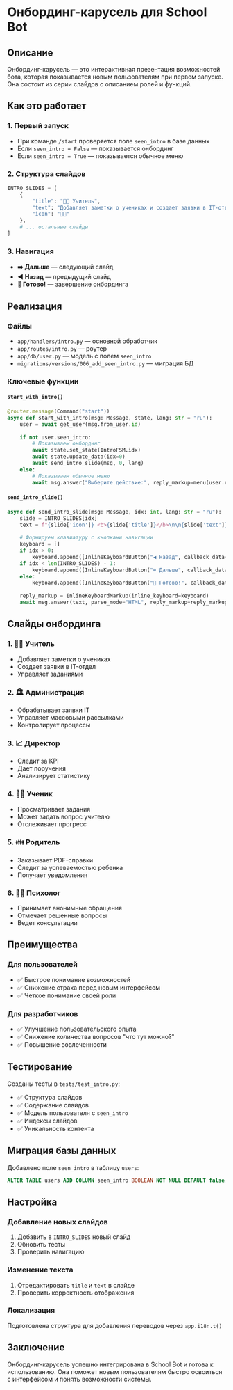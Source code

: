 # Онбординг-карусель для School Bot

## Описание

Онбординг-карусель — это интерактивная презентация возможностей бота, которая показывается новым пользователям при первом запуске. Она состоит из серии слайдов с описанием ролей и функций.

## Как это работает

### 1. Первый запуск
- При команде `/start` проверяется поле `seen_intro` в базе данных
- Если `seen_intro = False` — показывается онбординг
- Если `seen_intro = True` — показывается обычное меню

### 2. Структура слайдов
```python
INTRO_SLIDES = [
    {
        "title": "👩‍🏫 Учитель",
        "text": "Добавляет заметки о учениках и создает заявки в IT-отдел",
        "icon": "👩‍🏫"
    },
    # ... остальные слайды
]
```

### 3. Навигация
- **➡️ Дальше** — следующий слайд
- **◀️ Назад** — предыдущий слайд  
- **🚀 Готово!** — завершение онбординга

## Реализация

### Файлы
- `app/handlers/intro.py` — основной обработчик
- `app/routes/intro.py` — роутер
- `app/db/user.py` — модель с полем `seen_intro`
- `migrations/versions/006_add_seen_intro.py` — миграция БД

### Ключевые функции

#### `start_with_intro()`
```python
@router.message(Command("start"))
async def start_with_intro(msg: Message, state, lang: str = "ru"):
    user = await get_user(msg.from_user.id)
    
    if not user.seen_intro:
        # Показываем онбординг
        await state.set_state(IntroFSM.idx)
        await state.update_data(idx=0)
        await send_intro_slide(msg, 0, lang)
    else:
        # Показываем обычное меню
        await msg.answer("Выберите действие:", reply_markup=menu(user.role, lang))
```

#### `send_intro_slide()`
```python
async def send_intro_slide(msg: Message, idx: int, lang: str = "ru"):
    slide = INTRO_SLIDES[idx]
    text = f"{slide['icon']} <b>{slide['title']}</b>\n\n{slide['text']}"
    
    # Формируем клавиатуру с кнопками навигации
    keyboard = []
    if idx > 0:
        keyboard.append([InlineKeyboardButton("◀️ Назад", callback_data="intro_prev")])
    if idx < len(INTRO_SLIDES) - 1:
        keyboard.append([InlineKeyboardButton("➡️ Дальше", callback_data="intro_next")])
    else:
        keyboard.append([InlineKeyboardButton("🚀 Готово!", callback_data="intro_done")])
    
    reply_markup = InlineKeyboardMarkup(inline_keyboard=keyboard)
    await msg.answer(text, parse_mode="HTML", reply_markup=reply_markup)
```

## Слайды онбординга

### 1. 👩‍🏫 Учитель
- Добавляет заметки о учениках
- Создает заявки в IT-отдел
- Управляет заданиями

### 2. 🏛 Администрация  
- Обрабатывает заявки IT
- Управляет массовыми рассылками
- Контролирует процессы

### 3. 📈 Директор
- Следит за KPI
- Дает поручения
- Анализирует статистику

### 4. 👨‍🎓 Ученик
- Просматривает задания
- Может задать вопрос учителю
- Отслеживает прогресс

### 5. 👪 Родитель
- Заказывает PDF-справки
- Следит за успеваемостью ребенка
- Получает уведомления

### 6. 🧑‍⚕️ Психолог
- Принимает анонимные обращения
- Отмечает решенные вопросы
- Ведет консультации

## Преимущества

### Для пользователей
- ✅ Быстрое понимание возможностей
- ✅ Снижение страха перед новым интерфейсом
- ✅ Четкое понимание своей роли

### Для разработчиков
- ✅ Улучшение пользовательского опыта
- ✅ Снижение количества вопросов "что тут можно?"
- ✅ Повышение вовлеченности

## Тестирование

Созданы тесты в `tests/test_intro.py`:
- ✅ Структура слайдов
- ✅ Содержание слайдов  
- ✅ Модель пользователя с `seen_intro`
- ✅ Индексы слайдов
- ✅ Уникальность контента

## Миграция базы данных

Добавлено поле `seen_intro` в таблицу `users`:
```sql
ALTER TABLE users ADD COLUMN seen_intro BOOLEAN NOT NULL DEFAULT false;
```

## Настройка

### Добавление новых слайдов
1. Добавить в `INTRO_SLIDES` новый слайд
2. Обновить тесты
3. Проверить навигацию

### Изменение текста
1. Отредактировать `title` и `text` в слайде
2. Проверить корректность отображения

### Локализация
Подготовлена структура для добавления переводов через `app.i18n.t()`

## Заключение

Онбординг-карусель успешно интегрирована в School Bot и готова к использованию. Она поможет новым пользователям быстро освоиться с интерфейсом и понять возможности системы. 